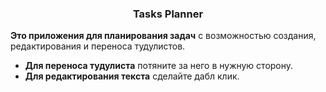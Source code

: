 <h3 align="center">Tasks Planner</h3>

**Это приложения для планирования задач** с возможностью создания, редактирования и переноса тудулистов. 

- **Для переноса тудулиста** потяните за него в нужную сторону.
- **Для редактирования текста** сделайте дабл клик.

